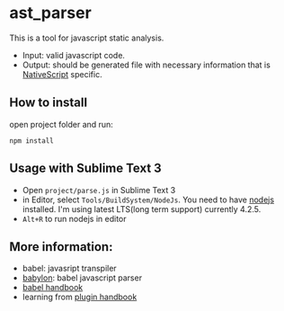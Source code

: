 # ast_parser
This is a tool for javascript static analysis. 
* Input: valid javascript code.
* Output: should be generated file with necessary information that is [NativeScript](https://www.nativescript.org/) specific.

## How to install

open project folder and run: 
```
npm install
```

## Usage with Sublime Text 3

* Open `project/parse.js` in Sublime Text 3
* in Editor, select `Tools/BuildSystem/NodeJs`. You need to have [nodejs](https://nodejs.org/en/) installed. I'm using latest LTS(long term support) currently 4.2.5.
* `Alt+R` to run nodejs in editor

## More information:
* babel: javasript transpiler
* [babylon](https://github.com/babel/babel/tree/master/packages/babylon): babel javascript parser
* [babel handbook](https://github.com/thejameskyle/babel-handbook/blob/master/translations/en/README.md)
* learning from [plugin handbook](https://github.com/thejameskyle/babel-handbook/blob/master/translations/en/plugin-handbook.md)


